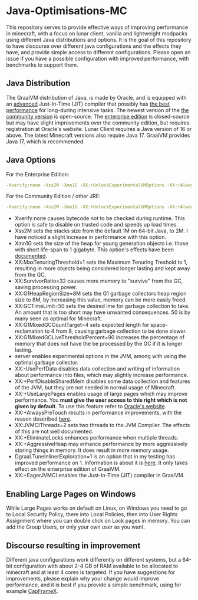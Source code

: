 # Java-Optimisations-MC
This repository serves to provide effective ways of improving performance in minecraft, with a focus on lunar client, vanilla and lightweight modpacks using different Java distributions and options.
It is the goal of this repository to have discourse over different java configurations and the effects they have, and provide simple access to different configurations.
Please open an issue if you have a possible configuration with improved performance, with benchmarks to support them.

## Java Distribution
The GraalVM distribution of Java, is made by Oracle, and is equipped with an [advanced](https://www.oracle.com/java/graalvm/) Just-In-Time (JIT) compiler that possibly has [the best performance](https://renaissance.dev/) for long-during intensive tasks. The newest version of the [the community version](https://github.com/graalvm/graalvm-ce-builds/releases/tag/vm-22.0.0.2) is open-source. The [enterprise edition](https://www.oracle.com/downloads/graalvm-downloads.html#license-lightbox) is closed-source but may have slight improvements over the community edition, but requires registration at Oracle's website. Lunar Client requires a Java version of 16 or above. The latest Minecraft versions also require Java 17. GraalVM provides Java 17, which is recommended.

## Java Options
For the Enterprise Edition:
```yml
-Xverify:none -Xss2M -Xmn1G -XX:+UnlockExperimentalVMOptions -XX:+AlwaysActAsServerClassMachine -XX:MaxTenuringThreshold=1 -XX:SurvivorRatio=32 -XX:G1HeapRegionSize=8M -XX:GCTimeLimit=50 -XX:G1MixedGCCountTarget=4 -XX:G1MixedGCLiveThresholdPercent=90 -XX:-UsePerfData -XX:+PerfDisableSharedMem -XX:+UseLargePages -XX:+AlwaysPreTouch -XX:JVMCIThreads=2 -XX:+EliminateLocks -XX:+AggressiveHeap -Dgraal.TuneInlinerExploration=1 -XX:+EagerJVMCI

```
For the Community Edition / other JRE:
```yml
-Xverify:none -Xss2M -Xmn1G -XX:+UnlockExperimentalVMOptions -XX:+AlwaysActAsServerClassMachine -XX:MaxTenuringThreshold=1 -XX:SurvivorRatio=32 -XX:G1HeapRegionSize=8M -XX:GCTimeLimit=50 -XX:G1MixedGCCountTarget=4 -XX:G1MixedGCLiveThresholdPercent=90 -XX:-UsePerfData -XX:+PerfDisableSharedMem -XX:+UseLargePages -XX:+AlwaysPreTouch -XX:JVMCIThreads=2 -XX:+EliminateLocks -XX:+AggressiveHeap -XX:+EnableJVMCIProduct -XX:+EnableJVMCI -XX:+UseJVMCICompiler -XX:+EagerJVMCI

```
* Xverify:none causes bytecode not to be checked during runtime. This option is safe to disable on trusted code and speeds up load times.
* Xss2M sets the stacks size from the default 1M on 64-bit Java, to 2M. I have noticed a slight increase in performance with this option.
* Xmn1G sets the size of the heap for young generation objects i.e. those with short life-span to 1 gigabyte. This option's effects have been [documented](https://hypixel.net/threads/getting-better-fps-stablity-by-using-another-jre-with-lunar-client.4518890/).
* XX:MaxTenuringThreshold=1 sets the Maximum Tenuring Treshold to 1, resulting in more objects being considered longer lasting and kept away from the GC.
* XX:SurvivorRatio=32 causes more memory to "survive" from the GC, saving processing power.
* XX:G1HeapRegionSize=8M sets the G1 garbage collectors heap region size to 8M, by increasing this value, memory can be more easily freed.
* XX:GCTimeLimit=50 sets the desired ime for garbage collection to take. An amount that is too short may have unwanted consequences. 50 is by many seen as optimal for Minecraft.
* XX:G1MixedGCCountTarget=4 sets expected length for space-reclamation to 4 from 8, causing garbage collection to be done slower.
* XX:G1MixedGCLiveThresholdPercent=90 increases the percentage of memory that does not have the be processed by the GC if it is longer lasting.
* server enables experimental options in the JVM, among with using the optimal garbage collector.
* XX:-UsePerfData disables data collection and writing of information about performance into files, which may slightly increase performance.
* XX:+PerfDisableSharedMem disables some data collection and features of the JVM, but they are not needed in normal usage of Minecraft.
* XX:+UseLargePages enables usage of large pages which may improve performance. You **must give the user access to this right which is not given by default**. To use this feature refer to [Oracle's website](https://www.oracle.com/java/technologies/javase/largememory-pages.html).
* XX:+AlwaysPreTouch results in performance improvements, with the reason described [here](https://access.redhat.com/solutions/2685771).
* XX:JVMCIThreads=2 sets two threads to the JVM Compiler. The effects of this are not well documented.
* XX:+EliminateLocks enhances performance when multiple threads.
* XX:+AggressiveHeap may enhance performance by more aggressively storing things in memory. It does result in more memory usage.
* Dgraal.TuneInlinerExploration=1 is an option that in my testing has improved performance on 1. Information is about it is [here](https://www.graalvm.org/22.0/reference-manual/java/options/). It only takes effect on the enterprise edition of GraalVM.
* XX:+EagerJVMCI enables the Just-In-Time (JIT) compiler in GraalVM.

## Enabling Large Pages on Windows
While Large Pages works on default on Linux, on Windows you need to go to Local Security Policy, there into Local Policies, then into User Rights Assignment where you can double click on Lock pages in memory. You can add the Group Users, or only your own user as you want.

## Discourse resulting in improvement
Different java configurations work differently on different systems, but a 64-bit configuration with about 2-4 GB of RAM available to be allocated to minecraft and at least 4 cores is targeted. If you have suggestions for improvements, please explain why your change would improve performance, and it is best if you provide a simple benchmark, using for example [CapFrameX](https://github.com/CXWorld/CapFrameX).
